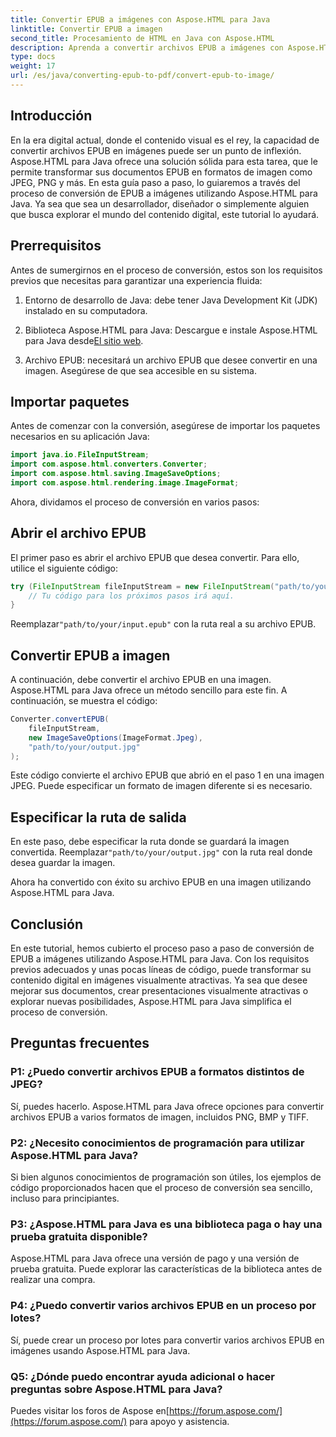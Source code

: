 ```yaml
---
title: Convertir EPUB a imágenes con Aspose.HTML para Java
linktitle: Convertir EPUB a imagen
second_title: Procesamiento de HTML en Java con Aspose.HTML
description: Aprenda a convertir archivos EPUB a imágenes con Aspose.HTML para Java. Transforme su contenido digital sin esfuerzo. Guía paso a paso incluida.
type: docs
weight: 17
url: /es/java/converting-epub-to-pdf/convert-epub-to-image/
---
```


## Introducción

En la era digital actual, donde el contenido visual es el rey, la capacidad de convertir archivos EPUB en imágenes puede ser un punto de inflexión. Aspose.HTML para Java ofrece una solución sólida para esta tarea, que le permite transformar sus documentos EPUB en formatos de imagen como JPEG, PNG y más. En esta guía paso a paso, lo guiaremos a través del proceso de conversión de EPUB a imágenes utilizando Aspose.HTML para Java. Ya sea que sea un desarrollador, diseñador o simplemente alguien que busca explorar el mundo del contenido digital, este tutorial lo ayudará.

## Prerrequisitos

Antes de sumergirnos en el proceso de conversión, estos son los requisitos previos que necesitas para garantizar una experiencia fluida:

1. Entorno de desarrollo de Java: debe tener Java Development Kit (JDK) instalado en su computadora.

2.  Biblioteca Aspose.HTML para Java: Descargue e instale Aspose.HTML para Java desde[El sitio web](https://releases.aspose.com/html/java/).

3. Archivo EPUB: necesitará un archivo EPUB que desee convertir en una imagen. Asegúrese de que sea accesible en su sistema.

## Importar paquetes

Antes de comenzar con la conversión, asegúrese de importar los paquetes necesarios en su aplicación Java:

```java
import java.io.FileInputStream;
import com.aspose.html.converters.Converter;
import com.aspose.html.saving.ImageSaveOptions;
import com.aspose.html.rendering.image.ImageFormat;
```

Ahora, dividamos el proceso de conversión en varios pasos:

## Abrir el archivo EPUB

El primer paso es abrir el archivo EPUB que desea convertir. Para ello, utilice el siguiente código:

```java
try (FileInputStream fileInputStream = new FileInputStream("path/to/your/input.epub")) {
    // Tu código para los próximos pasos irá aquí.
}
```

 Reemplazar`"path/to/your/input.epub"` con la ruta real a su archivo EPUB.

## Convertir EPUB a imagen

A continuación, debe convertir el archivo EPUB en una imagen. Aspose.HTML para Java ofrece un método sencillo para este fin. A continuación, se muestra el código:

```java
Converter.convertEPUB(
    fileInputStream,
    new ImageSaveOptions(ImageFormat.Jpeg),
    "path/to/your/output.jpg"
);
```

Este código convierte el archivo EPUB que abrió en el paso 1 en una imagen JPEG. Puede especificar un formato de imagen diferente si es necesario.

## Especificar la ruta de salida

En este paso, debe especificar la ruta donde se guardará la imagen convertida. Reemplazar`"path/to/your/output.jpg"` con la ruta real donde desea guardar la imagen.

Ahora ha convertido con éxito su archivo EPUB en una imagen utilizando Aspose.HTML para Java.

## Conclusión

En este tutorial, hemos cubierto el proceso paso a paso de conversión de EPUB a imágenes utilizando Aspose.HTML para Java. Con los requisitos previos adecuados y unas pocas líneas de código, puede transformar su contenido digital en imágenes visualmente atractivas. Ya sea que desee mejorar sus documentos, crear presentaciones visualmente atractivas o explorar nuevas posibilidades, Aspose.HTML para Java simplifica el proceso de conversión.

## Preguntas frecuentes

### P1: ¿Puedo convertir archivos EPUB a formatos distintos de JPEG?
Sí, puedes hacerlo. Aspose.HTML para Java ofrece opciones para convertir archivos EPUB a varios formatos de imagen, incluidos PNG, BMP y TIFF.

### P2: ¿Necesito conocimientos de programación para utilizar Aspose.HTML para Java?
Si bien algunos conocimientos de programación son útiles, los ejemplos de código proporcionados hacen que el proceso de conversión sea sencillo, incluso para principiantes.

### P3: ¿Aspose.HTML para Java es una biblioteca paga o hay una prueba gratuita disponible?
Aspose.HTML para Java ofrece una versión de pago y una versión de prueba gratuita. Puede explorar las características de la biblioteca antes de realizar una compra.

### P4: ¿Puedo convertir varios archivos EPUB en un proceso por lotes?
Sí, puede crear un proceso por lotes para convertir varios archivos EPUB en imágenes usando Aspose.HTML para Java.

### Q5: ¿Dónde puedo encontrar ayuda adicional o hacer preguntas sobre Aspose.HTML para Java?
 Puedes visitar los foros de Aspose en[https://forum.aspose.com/](https://forum.aspose.com/) para apoyo y asistencia.